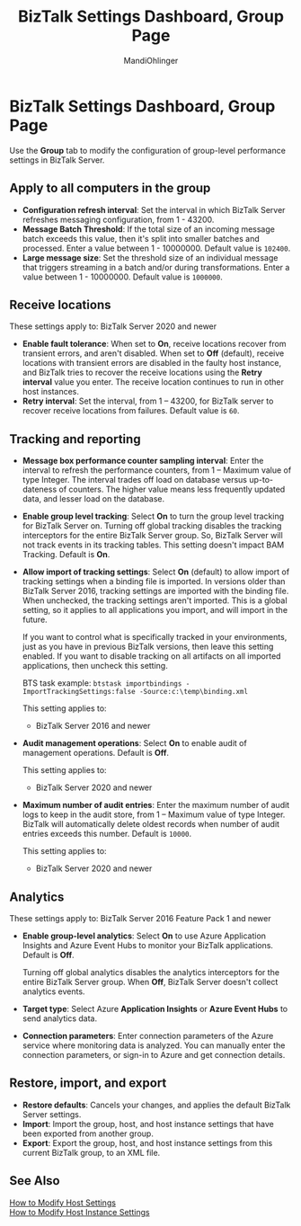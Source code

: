 ﻿---
title: BizTalk Settings Dashboard, Group Page
description: Read about the settings on the dashboard, including receive locations, tracking, and more.
ms:assetid: 16e0ac35-49da-448c-b6d7-06e714d9e957
ms:mtpsurl: https://msdn.microsoft.com/library/Ff629685(v=BTS.80)
ms:contentKeyID: 51526432
ms.custom: "biztalk-2020"
ms.date: 02/10/2020
mtps_version: v=BTS.80

author: "MandiOhlinger"
ms.author: "mandia"
manager: "anneta"
---

# BizTalk Settings Dashboard, Group Page

Use the **Group** tab to modify the configuration of group-level performance settings in BizTalk Server.

## Apply to all computers in the group

- **Configuration refresh interval**: Set the interval in which BizTalk Server refreshes messaging configuration, from 1 - 43200.
- **Message Batch Threshold**: If the total size of an incoming message batch exceeds this value, then it's split into smaller batches and processed. Enter a value between 1 - 10000000. Default value is `102400`.
- **Large message size**: Set the threshold size of an individual message that triggers streaming in a batch and/or during transformations. Enter a value between 1 - 10000000. Default value is `1000000`.

## Receive locations

These settings apply to: BizTalk Server 2020 and newer

- **Enable fault tolerance**: When set to **On**, receive locations recover from transient errors, and aren't disabled. When set to **Off** (default), receive locations with transient errors are disabled in the faulty host instance, and BizTalk tries to recover the receive locations using the **Retry interval** value you enter. The receive location continues to run in other host instances.
- **Retry interval**: Set the interval, from 1 – 43200, for BizTalk server to recover receive locations from failures. Default value is `60`.

## Tracking and reporting

- **Message box performance counter sampling interval**: Enter the interval to refresh the performance counters, from 1 – Maximum value of type Integer. The interval trades off load on database versus up-to-dateness of counters. The higher value means less frequently updated data, and lesser load on the database.
- **Enable group level tracking**: Select **On** to turn the group level tracking for BizTalk Server on. Turning off global tracking disables the tracking interceptors for the entire BizTalk Server group. So, BizTalk Server will not track events in its tracking tables. This setting doesn't impact BAM Tracking. Default is **On**.
- **Allow import of tracking settings**: Select **On** (default) to allow import of tracking settings when a binding file is imported. In versions older than BizTalk Server 2016, tracking settings are imported with the binding file. When unchecked, the tracking settings aren't imported. This is a global setting, so it applies to all applications you import, and will import in the future.

  If you want to control what is specifically tracked in your environments, just as you have in previous BizTalk versions, then leave this setting enabled. If you want to disable tracking on all artifacts on all imported applications, then uncheck this setting.

  BTS task example: `btstask importbindings -ImportTrackingSettings:false -Source:c:\temp\binding.xml`

  This setting applies to:

  - BizTalk Server 2016 and newer

- **Audit management operations**: Select **On** to enable audit of management operations. Default is **Off**.

  This setting applies to:

  - BizTalk Server 2020 and newer

- **Maximum number of audit entries**: Enter the maximum number of audit logs to keep in the audit store, from 1 – Maximum value of type Integer. BizTalk will automatically delete oldest records when number of audit entries exceeds this number. Default is `10000`.

  This setting applies to:

  - BizTalk Server 2020 and newer

## Analytics

These settings apply to: BizTalk Server 2016 Feature Pack 1 and newer

- **Enable group-level analytics**: Select **On** to use Azure Application Insights and Azure Event Hubs to monitor your BizTalk applications. Default is **Off**.

  Turning off global analytics disables the analytics interceptors for the entire BizTalk Server group. When **Off**, BizTalk Server doesn't collect analytics events.

- **Target type**: Select Azure **Application Insights** or **Azure Event Hubs** to send analytics data.
- **Connection parameters**: Enter connection parameters of the Azure service where monitoring data is analyzed. You can manually enter the connection parameters, or sign-in to Azure and get connection details.

## Restore, import, and export

- **Restore defaults**: Cancels your changes, and applies the default BizTalk Server settings.
- **Import**: Import the group, host, and host instance settings that have been exported from another group.
- **Export**: Export the group, host, and host instance settings from this current BizTalk group, to an XML file.

## See Also

[How to Modify Host Settings](https://docs.microsoft.com/biztalk/core/how-to-modify-host-settings)  
[How to Modify Host Instance Settings](https://docs.microsoft.com/biztalk/core/how-to-modify-host-instance-settings)
